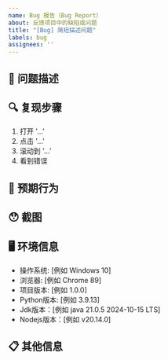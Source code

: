 ```yaml
---
name: Bug 报告（Bug Report）
about: 反馈项目中的缺陷或问题
title: "[Bug] 简短描述问题"
labels: bug
assignees: ''
---
```


## 🐛 问题描述
<!-- 清晰简洁地描述问题是什么 -->

## 🔍 复现步骤
<!-- 详细描述复现问题的步骤 -->
1. 打开 '...'
2. 点击 '...'
3. 滚动到 '...'
4. 看到错误

## 🤔 预期行为
<!-- 简要描述预期的正确行为 -->

## 😯 截图
<!-- 如果适用，添加问题的截图 -->

## 🖥️ 环境信息
- 操作系统: [例如 Windows 10]
- 浏览器: [例如 Chrome 89]
- 项目版本: [例如 1.0.0]
- Python版本: [例如 3.9.13]
- Jdk版本：[例如 java 21.0.5 2024-10-15 LTS]
- Nodejs版本：[例如 v20.14.0]

## 📋 其他信息
<!-- 在此添加关于此问题的任何其他上下文信息 -->
